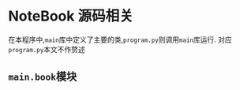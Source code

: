 # NoteBook 源码相关

在本程序中,`main`库中定义了主要的类,`program.py`则调用`main`库运行. 对应`program.py`本文不作赘述

## `main.book`模块
